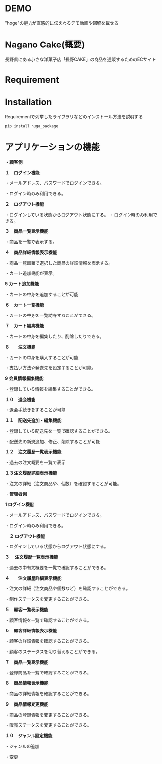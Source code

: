 
# DEMO
 
"hoge"の魅力が直感的に伝えわるデモ動画や図解を載せる
 
# Nagano Cake(概要)
 
長野県にある小さな洋菓子店「長野CAKE」の商品を通販するためのECサイト
 
# Requirement
 

 
# Installation
 
Requirementで列挙したライブラリなどのインストール方法を説明する
 
```bash
pip install huga_package
```
 
# アプリケーションの機能
 
**・顧客側**

**１　ログイン機能**

・メールアドレス、パスワードでログインできる。

・ログイン時のみ利用できる。


**２　ログアウト機能**

・ログインしている状態からログアウト状態にする。
・ログイン時のみ利用できる。


**３　商品一覧表示機能**

・商品を一覧で表示する。


**４　商品詳細情報表示機能**

・商品一覧画面で選択した商品の詳細情報を表示する。

・カート追加機能が表示。


**5 カート追加機能**

・カートの中身を追加することが可能


**６　カート一覧機能**

・カートの中身を一覧訪寺することができる。


**７　カート編集機能**

・カートの中身を編集したり、削除したりできる。


**８　　注文機能**

・カートの中身を購入することが可能

・支払い方法や発送先を設定することが可能。


**9 会員情報編集機能**

・登録している情報を編集することができる。


**１０　退会機能**

・退会手続きをすることが可能


**１１　配送先追加・編集機能**

・登録している配送先を一覧で確認することができる。

・配送先の新規追加、修正、削除することが可能


**１２　注文履歴一覧表示機能**

・過去の注文概要を一覧で表示


**１３注文履歴詳細表示機能**

・注文の詳細（注文商品や、個数）を確認することが可能。


**・管理者側**


**1 ログイン機能**

 ・メールアドレス、パスワードでログインできる。
 
 ・ログイン時のみ利用できる。
 
 
　**２ ログアウト機能**
 
 ・ログインしている状態からログアウト状態にする。
 

**３　 注文履歴一覧表示機能**

・過去の中有文概要を一覧で確認することができる。


**４　　注文履歴詳細表示機能**

・注文の詳細（注文商品や個数など）を確認することができる。

・制作ステータスを変更することができる。


**５　顧客一覧表示機能**

・顧客情報を一覧で確認することができる。


**６　顧客詳細情報表示機能**

・顧客の詳細情報を確認することができる。

・顧客のステータスを切り替えることができる。


**７　商品一覧表示機能**

・登録商品を一覧で確認することができる。


**８　商品情報表示機能**

・商品の詳細情報を確認することができる。


**９　商品情報変更機能**

・商品の登録情報を変更することができる。

・販売ステータスを変更することができる。


**１０　ジャンル設定機能**

・ジャンルの追加

・変更


 



